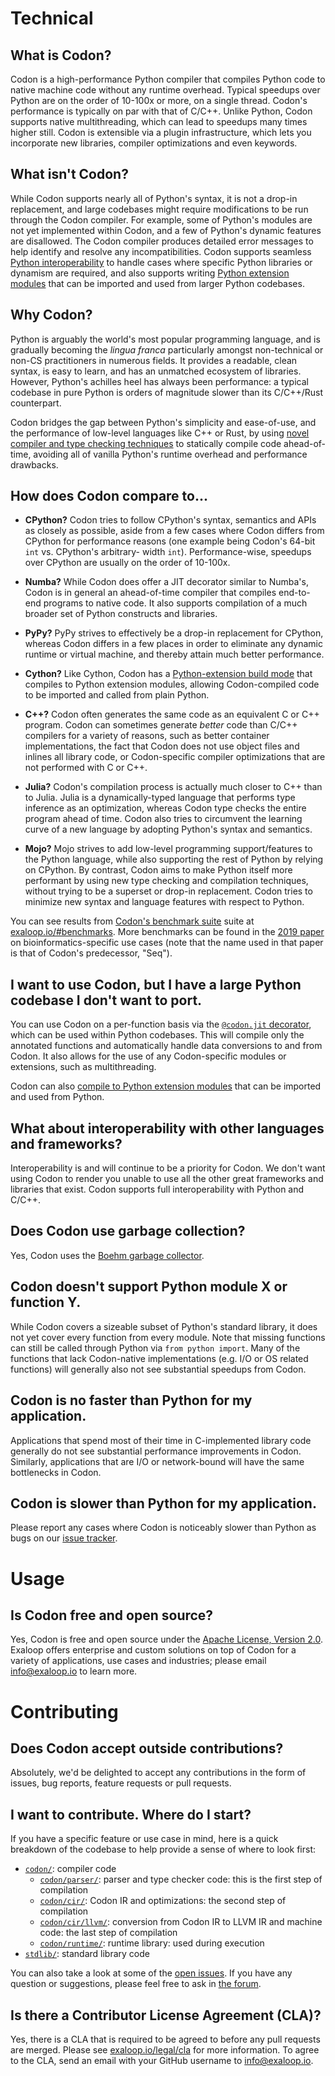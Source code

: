 # Technical

## What is Codon?

Codon is a high-performance Python compiler that compiles Python code to native machine code
without any runtime overhead. Typical speedups over Python are on the order of 10-100x or more,
on a single thread. Codon's performance is typically on par with that of C/C++. Unlike Python,
Codon supports native multithreading, which can lead to speedups many times higher still.
Codon is extensible via a plugin infrastructure, which lets you incorporate new libraries,
compiler optimizations and even keywords.

## What isn't Codon?

While Codon supports nearly all of Python's syntax, it is not a drop-in replacement, and large
codebases might require modifications to be run through the Codon compiler. For example, some
of Python's modules are not yet implemented within Codon, and a few of Python's dynamic features
are disallowed. The Codon compiler produces detailed error messages to help identify and resolve
any incompatibilities. Codon supports seamless [Python interoperability](../interop/python.md) to
handle cases where specific Python libraries or dynamism are required, and also supports writing
[Python extension modules](../interop/pyext.md) that can be imported and used from larger Python
codebases.

## Why Codon?

Python is arguably the world's most popular programming language, and is gradually becoming the
*lingua franca* particularly amongst non-technical or non-CS practitioners in numerous fields.
It provides a readable, clean syntax, is easy to learn, and has an unmatched ecosystem of libraries.
However, Python's achilles heel has always been performance: a typical codebase in pure Python is
orders of magnitude slower than its C/C++/Rust counterpart.

Codon bridges the gap between Python's simplicity and ease-of-use, and the performance of low-level
languages like C++ or Rust, by using [novel compiler and type checking techniques](https://dl.acm.org/doi/abs/10.1145/3578360.3580275)
to statically compile code ahead-of-time, avoiding all of vanilla Python's runtime overhead and
performance drawbacks.

## How does Codon compare to...

- **CPython?** Codon tries to follow CPython's syntax, semantics and APIs as
  closely as possible, aside from a few cases where Codon differs from CPython for
  performance reasons (one example being Codon's 64-bit `int` vs. CPython's arbitrary-
  width `int`). Performance-wise, speedups over CPython are usually on the order of 10-100x.

- **Numba?** While Codon does offer a JIT decorator similar to Numba's, Codon is in
  general an ahead-of-time compiler that compiles end-to-end programs to native code.
  It also supports compilation of a much broader set of Python constructs and libraries.

- **PyPy?** PyPy strives to effectively be a drop-in replacement for CPython, whereas
  Codon differs in a few places in order to eliminate any dynamic runtime or virtual
  machine, and thereby attain much better performance.

- **Cython?** Like Cython, Codon has a [Python-extension build mode](../interop/pyext.md) that
  compiles to Python extension modules, allowing Codon-compiled code to be imported and called
  from plain Python.

- **C++?** Codon often generates the same code as an equivalent C or C++ program. Codon
  can sometimes generate *better* code than C/C++ compilers for a variety of reasons, such
  as better container implementations, the fact that Codon does not use object files and
  inlines all library code, or Codon-specific compiler optimizations that are not performed
  with C or C++.

- **Julia?** Codon's compilation process is actually much closer to C++ than to Julia. Julia
  is a dynamically-typed language that performs type inference as an optimization, whereas
  Codon type checks the entire program ahead of time. Codon also tries to circumvent the learning
  curve of a new language by adopting Python's syntax and semantics.

- **Mojo?** Mojo strives to add low-level programming support/features to the Python language,
  while also supporting the rest of Python by relying on CPython. By contrast, Codon aims to
  make Python itself more performant by using new type checking and compilation techniques,
  without trying to be a superset or drop-in replacement. Codon tries to minimize new syntax
  and language features with respect to Python.

You can see results from [Codon's benchmark suite](https://github.com/exaloop/codon/tree/develop/bench)
suite at [exaloop.io/#benchmarks](https://exaloop.io/#benchmarks).
More benchmarks can be found in the [2019 paper](https://dl.acm.org/doi/10.1145/3360551)
on bioinformatics-specific use cases (note that the name used in that paper is that of Codon's predecessor,
"Seq").

## I want to use Codon, but I have a large Python codebase I don't want to port.

You can use Codon on a per-function basis via the [`@codon.jit` decorator](../interop/decorator.md),
which can be used within Python codebases. This will compile only the annotated functions
and automatically handle data conversions to and from Codon. It also allows for
the use of any Codon-specific modules or extensions, such as multithreading.

Codon can also [compile to Python extension modules](../interop/pyext.md) that can be
imported and used from Python.

## What about interoperability with other languages and frameworks?

Interoperability is and will continue to be a priority for Codon.
We don't want using Codon to render you unable to use all the other great frameworks and
libraries that exist. Codon supports full interoperability with Python and C/C++.

## Does Codon use garbage collection?

Yes, Codon uses the [Boehm garbage collector](https://github.com/ivmai/bdwgc).

## Codon doesn't support Python module X or function Y.

While Codon covers a sizeable subset of Python's standard library, it does not yet cover
every function from every module. Note that missing functions can still be called through
Python via `from python import`. Many of the functions that lack Codon-native implementations
(e.g. I/O or OS related functions) will generally also not see substantial speedups from Codon.

## Codon is no faster than Python for my application.

Applications that spend most of their time in C-implemented library code generally do not
see substantial performance improvements in Codon. Similarly, applications that are I/O or
network-bound will have the same bottlenecks in Codon.

## Codon is slower than Python for my application.

Please report any cases where Codon is noticeably slower than Python as bugs on our
[issue tracker](https://github.com/exaloop/codon/issues).

# Usage

## Is Codon free and open source?

Yes, Codon is free and open source under the [Apache License, Version 2.0](https://www.apache.org/licenses/LICENSE-2.0).
Exaloop offers enterprise and custom solutions on top of Codon for a variety of applications, use cases and
industries; please email [info@exaloop.io](mailto:info@exaloop.io) to learn more.

# Contributing

## Does Codon accept outside contributions?

Absolutely, we'd be delighted to accept any contributions in the form of issues, bug reports,
feature requests or pull requests.

## I want to contribute. Where do I start?

If you have a specific feature or use case in mind, here is a quick breakdown of the codebase
to help provide a sense of where to look first:

- [`codon/`](https://github.com/exaloop/codon/tree/develop/codon): compiler code
  - [`codon/parser/`](https://github.com/exaloop/codon/tree/develop/codon/parser):
    parser and type checker code: this is the first step of compilation
  - [`codon/cir/`](https://github.com/exaloop/codon/tree/develop/codon/cir):
    Codon IR and optimizations: the second step of compilation
  - [`codon/cir/llvm/`](https://github.com/exaloop/codon/tree/develop/codon/cir/llvm):
    conversion from Codon IR to LLVM IR and machine code: the last step of compilation
  - [`codon/runtime/`](https://github.com/exaloop/codon/tree/develop/codon/runtime):
    runtime library: used during execution
- [`stdlib/`](https://github.com/exaloop/codon/tree/develop/stdlib): standard library code

You can also take a look at some of the [open issues](https://github.com/exaloop/codon/issues). If you
have any question or suggestions, please feel free to ask in [the forum](https://github.com/exaloop/codon/discussions).

## Is there a Contributor License Agreement (CLA)?

Yes, there is a CLA that is required to be agreed to before any pull requests are merged.
Please see [exaloop.io/legal/cla](https://exaloop.io/legal/cla) for more information. To agree to
the CLA, send an email with your GitHub username to [info@exaloop.io](mailto:info@exaloop.io).
